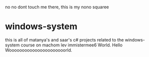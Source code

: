 no no dont touch me there, this is my nono squaree
# windows-system
this is all of matanya's and saar's c# projects related to the windows-system course on machom lev
immistermee6 World.
Hello Woooooooooooooooooooooorld.